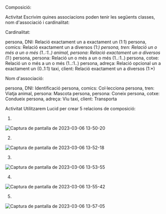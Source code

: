 Composició:




Activitat
Escrivim quines associacions poden tenir les següents classes, nom d'associació i cardinalitat:

Cardinalitat:

persona, DNI: Relació exactament un a exactament un (1:1)
persona, comics: Relació exactament un a diversos (1:*)
persona, tren: Relació un o més a un o més (1..:1..)
animal, persona: Relació exactament un a diversos (1:*)
persona, persona: Relació un o més a un o més (1..:1..)
persona, cotxe: Relació un o més a un o més (1..:1..)
persona, adreça: Relació opcional un a exactament un (0..1:1)
taxi, client: Relació exactament un a diversos (1:*)

Nom d'associació:

persona, DNI: Identificació
persona, comics: Col·lecciona
persona, tren: Viatja
animal, persona: Mascota
persona, persona: Coneix
persona, cotxe: Condueix
persona, adreça: Viu
taxi, client: Transporta



Activitat
Utilitzarem Lucid per crear 5 relacions de composició:


1.
![Captura de pantalla de 2023-03-06 13-50-20](https://user-images.githubusercontent.com/113585897/223116777-5425f411-4962-424c-901c-0effd28cd623.png)

2.
![Captura de pantalla de 2023-03-06 13-52-18](https://user-images.githubusercontent.com/113585897/223116780-5cceb45e-9cc0-453e-91b3-34757794e02e.png)


3.
![Captura de pantalla de 2023-03-06 13-53-55](https://user-images.githubusercontent.com/113585897/223116782-985f4a50-1176-4bc7-80d1-e12fc4eb45dd.png)

4.
![Captura de pantalla de 2023-03-06 13-55-42](https://user-images.githubusercontent.com/113585897/223116783-99622d87-5730-4a8b-8e4a-5e10724493f5.png)


5.
![Captura de pantalla de 2023-03-06 13-57-05](https://user-images.githubusercontent.com/113585897/223116785-44e82e99-cc0c-449a-bbba-2b866467a584.png)


